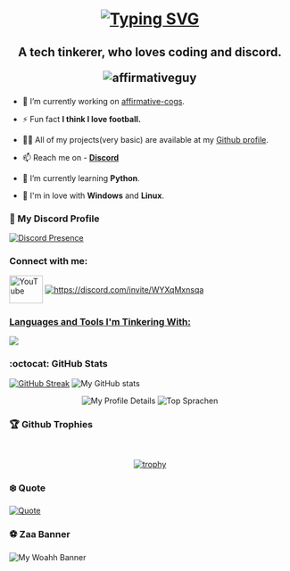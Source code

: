 <h1 align="center"><a href="https://git.io/typing-svg"><img src="https://readme-typing-svg.demolab.com?font=Fira+Code&pause=995&color=FF0000&center=true&multiline=true&random=false&width=435&lines=Hi+%F0%9F%91%8B%F0%9F%8F%BB%2C+I'm+Arnav+Singh." alt="Typing SVG" /></a></h1>

<h2 align="center">A tech tinkerer, who loves coding and discord.
  <p align="center"> <img src="https://komarev.com/ghpvc/?username=affirmativeguy&label=Profile%20views&color=0e75b6&style=plastic&color=blueviolet" alt="affirmativeguy" /> </p>
</h2>



>

- 🔭 I’m currently working on [affirmative-cogs](https://github.com/AffirmativeGuy/affirmative-cogs).

- ⚡ Fun fact **I think I love football.**

- 👨‍💻 All of my projects(very basic) are available at my [Github profile](https://github.com/AffirmativeGuy).

- 📫 Reach me on - **[Discord](https://discord.gg/4pQ5TtRcft)**

- 🌱 I’m currently learning **Python**.

- 🥋 I'm in love with **Windows** and **Linux**.

### 🍜 My Discord Profile

[![Discord Presence](https://lanyard.cnrad.dev/api/1064034452893863966)](https://discord.com/users/1064034452893863966)

<h3 align="left">Connect with me:</h3>
<p align="left">
<a href="https://www.youtube.com/c/https://www.youtube.com/@affirmativeguy" target="blank"><img align="center" src="https://cdn.simpleicons.org/youtube" alt="YouTube" height="50" width="60" /></a> 
<a href="https://discord.com/invite/WYXqMxnsqa"> <img align="center", src="https://skillicons.dev/icons?i=discord", alt="https://discord.com/invite/WYXqMxnsqa"</p>



<h3 align="left">Languages and Tools I'm Tinkering With:</h3>
<p align="left">
  <a href="https://discord.com/invite/WYXqMxnsqa">
    <img src="https://skillicons.dev/icons?i=git,go,py,vscode,arch,github&perline=3&theme=dark" />
  </a>
</p>



### :octocat: GitHub Stats
<a href="https://git.io/streak-stats"><img src="https://streak-stats.demolab.com?user=AffirmativeGuy&theme=blueberry-duo&hide_border=true&date_format=j%2Fn%5B%2FY%5D" alt="GitHub Streak" /></a>
![My GitHub stats](https://github-readme-stats.vercel.app/api?username=AffirmativeGuy&show_icons=true&theme=radical&hide_border=true)
&nbsp;<div align="center">
![My Profile Details](http://github-profile-summary-cards.vercel.app/api/cards/profile-details?username=AffirmativeGuy&theme=2077)
![Top Sprachen](https://github-readme-stats.vercel.app/api/top-langs/?username=AffirmativeGuy&layout=compact&theme=radical&hide_border=true)
</div>

### 🏆 Github Trophies
&nbsp;<div align="center">
[![trophy](https://github-profile-trophy.vercel.app/?username=affirmativeguy&theme=darkhub)](https://github.com/ryo-ma/github-profile-trophy)
</div>

### ❄️ Quote
[![Quote](https://quotes-github-readme.vercel.app/api?theme=catppuccin_mocha&type=horizontal&quote=To%20Be%20The%20Best%20You%20Have%20To%20Work%20Hard,%20But%20To%20Be%20The%20Worst%20You%20Don't.&author=AffirmativeGuy)](https://youtu.be/dQw4w9WgXcQ?si=eoehQUYaFQwPM-Rh)

### ⚽ Zaa Banner
<a><img src="banner.gif" alt="My Woahh Banner"></a>






